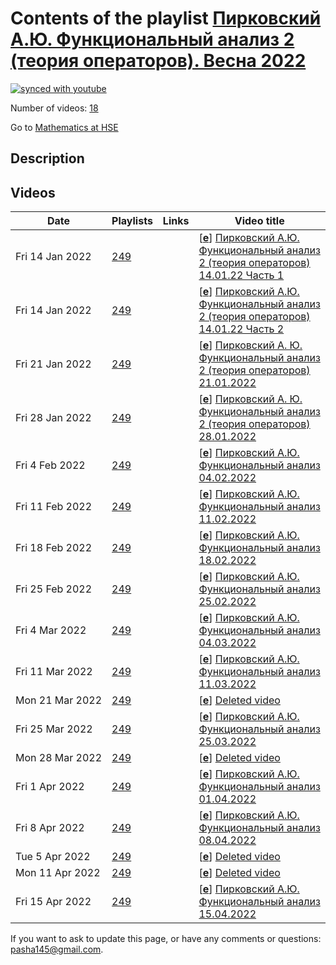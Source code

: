 # Contents of the playlist [Пирковский А.Ю. Функциональный анализ 2 (теория операторов). Весна 2022](https://www.youtube.com/playlist?list=PLq3E5oubNNoDvbrnJ73KCtKxeSewcZtUn)

[![synced with youtube](https://img.shields.io/github/last-commit/mathphysschool/mathphysschool.github.io/autoupdate1?label=synced%20with%20youtube)](https://github.com/mathphysschool/mathphysschool.github.io/commits/autoupdate1)

Number of videos: [18](#videos)

Go to [Mathematics at HSE](../README.md)

## Description



## Videos

|Date|Playlists|Links|Video title|
|---|---|---|---|
| Fri&nbsp;14&nbsp;Jan&nbsp;2022 | [249](../playlists/249 "Пирковский А.Ю. Функциональный анализ 2 (теория операторов). Весна 2022") |  | [[**e**](https://studio.youtube.com/video/AFtiUhhXL70/edit "Edit")] [Пирковский А.Ю. Функциональный анализ 2 (теория операторов) 14.01.22 Часть 1](https://www.youtube.com/watch?v=AFtiUhhXL70&list=PLq3E5oubNNoDvbrnJ73KCtKxeSewcZtUn "The lecture begins at 8:25") |
| Fri&nbsp;14&nbsp;Jan&nbsp;2022 | [249](../playlists/249 "Пирковский А.Ю. Функциональный анализ 2 (теория операторов). Весна 2022") |  | [[**e**](https://studio.youtube.com/video/OflW3sESw1Q/edit "Edit")] [Пирковский А.Ю. Функциональный анализ 2 (теория операторов) 14.01.22 Часть 2](https://www.youtube.com/watch?v=OflW3sESw1Q&list=PLq3E5oubNNoDvbrnJ73KCtKxeSewcZtUn) |
| Fri&nbsp;21&nbsp;Jan&nbsp;2022 | [249](../playlists/249 "Пирковский А.Ю. Функциональный анализ 2 (теория операторов). Весна 2022") |  | [[**e**](https://studio.youtube.com/video/gsB8uBjaL2A/edit "Edit")] [Пирковский А. Ю. Функциональный анализ 2 (теория операторов) 21.01.2022](https://www.youtube.com/watch?v=gsB8uBjaL2A&list=PLq3E5oubNNoDvbrnJ73KCtKxeSewcZtUn "There is a typo in the proof of the additivity of the index. The left vertical arrow in the diagram should be T (rather than S), and the right one should be S (rather than T). Thus the spaces in the 6-term exact Ker-Coker sequence should be rearranged accordingly. Sorry about this.") |
| Fri&nbsp;28&nbsp;Jan&nbsp;2022 | [249](../playlists/249 "Пирковский А.Ю. Функциональный анализ 2 (теория операторов). Весна 2022") |  | [[**e**](https://studio.youtube.com/video/LFZCWcQnCv4/edit "Edit")] [Пирковский А. Ю. Функциональный анализ 2 (теория операторов) 28.01.2022](https://www.youtube.com/watch?v=LFZCWcQnCv4&list=PLq3E5oubNNoDvbrnJ73KCtKxeSewcZtUn) |
| Fri&nbsp;4&nbsp;Feb&nbsp;2022 | [249](../playlists/249 "Пирковский А.Ю. Функциональный анализ 2 (теория операторов). Весна 2022") |  | [[**e**](https://studio.youtube.com/video/gob_Av7izX8/edit "Edit")] [Пирковский А.Ю. Функциональный анализ 04.02.2022](https://www.youtube.com/watch?v=gob_Av7izX8&list=PLq3E5oubNNoDvbrnJ73KCtKxeSewcZtUn) |
| Fri&nbsp;11&nbsp;Feb&nbsp;2022 | [249](../playlists/249 "Пирковский А.Ю. Функциональный анализ 2 (теория операторов). Весна 2022") |  | [[**e**](https://studio.youtube.com/video/NXGx5cBx3hw/edit "Edit")] [Пирковский А.Ю. Функциональный анализ 11.02.2022](https://www.youtube.com/watch?v=NXGx5cBx3hw&list=PLq3E5oubNNoDvbrnJ73KCtKxeSewcZtUn) |
| Fri&nbsp;18&nbsp;Feb&nbsp;2022 | [249](../playlists/249 "Пирковский А.Ю. Функциональный анализ 2 (теория операторов). Весна 2022") |  | [[**e**](https://studio.youtube.com/video/wA2nEFsorWo/edit "Edit")] [Пирковский А.Ю. Функциональный анализ 18.02.2022](https://www.youtube.com/watch?v=wA2nEFsorWo&list=PLq3E5oubNNoDvbrnJ73KCtKxeSewcZtUn) |
| Fri&nbsp;25&nbsp;Feb&nbsp;2022 | [249](../playlists/249 "Пирковский А.Ю. Функциональный анализ 2 (теория операторов). Весна 2022") |  | [[**e**](https://studio.youtube.com/video/W2gw2PiTr8M/edit "Edit")] [Пирковский А.Ю. Функциональный анализ 25.02.2022](https://www.youtube.com/watch?v=W2gw2PiTr8M&list=PLq3E5oubNNoDvbrnJ73KCtKxeSewcZtUn) |
| Fri&nbsp;4&nbsp;Mar&nbsp;2022 | [249](../playlists/249 "Пирковский А.Ю. Функциональный анализ 2 (теория операторов). Весна 2022") |  | [[**e**](https://studio.youtube.com/video/3QDf5AnaDeI/edit "Edit")] [Пирковский А.Ю. Функциональный анализ 04.03.2022](https://www.youtube.com/watch?v=3QDf5AnaDeI&list=PLq3E5oubNNoDvbrnJ73KCtKxeSewcZtUn) |
| Fri&nbsp;11&nbsp;Mar&nbsp;2022 | [249](../playlists/249 "Пирковский А.Ю. Функциональный анализ 2 (теория операторов). Весна 2022") |  | [[**e**](https://studio.youtube.com/video/nCk_oHxzdtM/edit "Edit")] [Пирковский А.Ю. Функциональный анализ 11.03.2022](https://www.youtube.com/watch?v=nCk_oHxzdtM&list=PLq3E5oubNNoDvbrnJ73KCtKxeSewcZtUn) |
| Mon&nbsp;21&nbsp;Mar&nbsp;2022 | [249](../playlists/249 "Пирковский А.Ю. Функциональный анализ 2 (теория операторов). Весна 2022") |  | [[**e**](https://studio.youtube.com/video/8j3k4D3c4_w/edit "Edit")] [Deleted video](https://www.youtube.com/watch?v=8j3k4D3c4_w&list=PLq3E5oubNNoDvbrnJ73KCtKxeSewcZtUn "This video is unavailable.") |
| Fri&nbsp;25&nbsp;Mar&nbsp;2022 | [249](../playlists/249 "Пирковский А.Ю. Функциональный анализ 2 (теория операторов). Весна 2022") |  | [[**e**](https://studio.youtube.com/video/L3yEpVPa99I/edit "Edit")] [Пирковский А.Ю. Функциональный анализ 25.03.2022](https://www.youtube.com/watch?v=L3yEpVPa99I&list=PLq3E5oubNNoDvbrnJ73KCtKxeSewcZtUn) |
| Mon&nbsp;28&nbsp;Mar&nbsp;2022 | [249](../playlists/249 "Пирковский А.Ю. Функциональный анализ 2 (теория операторов). Весна 2022") |  | [[**e**](https://studio.youtube.com/video/1gXcygE3qAI/edit "Edit")] [Deleted video](https://www.youtube.com/watch?v=1gXcygE3qAI&list=PLq3E5oubNNoDvbrnJ73KCtKxeSewcZtUn "This video is unavailable.") |
| Fri&nbsp;1&nbsp;Apr&nbsp;2022 | [249](../playlists/249 "Пирковский А.Ю. Функциональный анализ 2 (теория операторов). Весна 2022") |  | [[**e**](https://studio.youtube.com/video/JYCOq_ZWmZ4/edit "Edit")] [Пирковский А.Ю. Функциональный анализ 01.04.2022](https://www.youtube.com/watch?v=JYCOq_ZWmZ4&list=PLq3E5oubNNoDvbrnJ73KCtKxeSewcZtUn) |
| Fri&nbsp;8&nbsp;Apr&nbsp;2022 | [249](../playlists/249 "Пирковский А.Ю. Функциональный анализ 2 (теория операторов). Весна 2022") |  | [[**e**](https://studio.youtube.com/video/uc2Shjf8two/edit "Edit")] [Пирковский А.Ю. Функциональный анализ 08.04.2022](https://www.youtube.com/watch?v=uc2Shjf8two&list=PLq3E5oubNNoDvbrnJ73KCtKxeSewcZtUn) |
| Tue&nbsp;5&nbsp;Apr&nbsp;2022 | [249](../playlists/249 "Пирковский А.Ю. Функциональный анализ 2 (теория операторов). Весна 2022") |  | [[**e**](https://studio.youtube.com/video/mJfziW9GFpU/edit "Edit")] [Deleted video](https://www.youtube.com/watch?v=mJfziW9GFpU&list=PLq3E5oubNNoDvbrnJ73KCtKxeSewcZtUn "This video is unavailable.") |
| Mon&nbsp;11&nbsp;Apr&nbsp;2022 | [249](../playlists/249 "Пирковский А.Ю. Функциональный анализ 2 (теория операторов). Весна 2022") |  | [[**e**](https://studio.youtube.com/video/u4tcSKL5BgY/edit "Edit")] [Deleted video](https://www.youtube.com/watch?v=u4tcSKL5BgY&list=PLq3E5oubNNoDvbrnJ73KCtKxeSewcZtUn "This video is unavailable.") |
| Fri&nbsp;15&nbsp;Apr&nbsp;2022 | [249](../playlists/249 "Пирковский А.Ю. Функциональный анализ 2 (теория операторов). Весна 2022") |  | [[**e**](https://studio.youtube.com/video/AG2C54Bb4rk/edit "Edit")] [Пирковский А.Ю. Функциональный анализ 15.04.2022](https://www.youtube.com/watch?v=AG2C54Bb4rk&list=PLq3E5oubNNoDvbrnJ73KCtKxeSewcZtUn) |


 If you want to ask to update this page, or have any comments or questions: <pasha145@gmail.com>.
